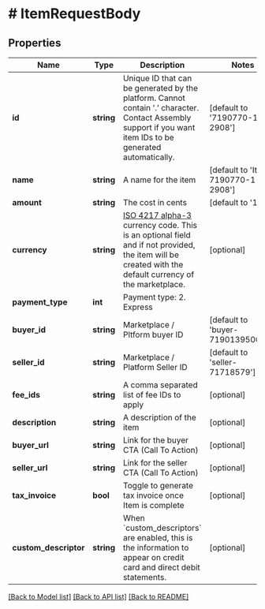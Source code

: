 # # ItemRequestBody

## Properties

Name | Type | Description | Notes
------------ | ------------- | ------------- | -------------
**id** | **string** | Unique ID that can be generated by the platform. Cannot contain ’.’ character. Contact Assembly support if you want item IDs to be generated automatically. | [default to '7190770-1-2908']
**name** | **string** | A name for the item | [default to 'Item 7190770-1-2908']
**amount** | **string** | The cost in cents | [default to '102']
**currency** | **string** | [ISO 4217 alpha-3](https://en.wikipedia.org/wiki/ISO_4217#Active_codes) currency code. This is an optional field and if not provided, the item will be created with the default currency of the marketplace. | [optional]
**payment_type** | **int** | Payment type: 2. Express |
**buyer_id** | **string** | Marketplace / Pltform buyer ID | [default to 'buyer-719013950014']
**seller_id** | **string** | Marketplace / Platform Seller ID | [default to 'seller-71718579']
**fee_ids** | **string** | A comma separated list of fee IDs to apply | [optional]
**description** | **string** | A description of the item | [optional]
**buyer_url** | **string** | Link for the buyer CTA (Call To Action) | [optional]
**seller_url** | **string** | Link for the seller CTA (Call To Action) | [optional]
**tax_invoice** | **bool** | Toggle to generate tax invoice once Item is complete | [optional]
**custom_descriptor** | **string** | When &#x60;custom_descriptors&#x60; are enabled, this is the information to appear on credit card and direct debit statements. | [optional]

[[Back to Model list]](../../README.md#models) [[Back to API list]](../../README.md#endpoints) [[Back to README]](../../README.md)
